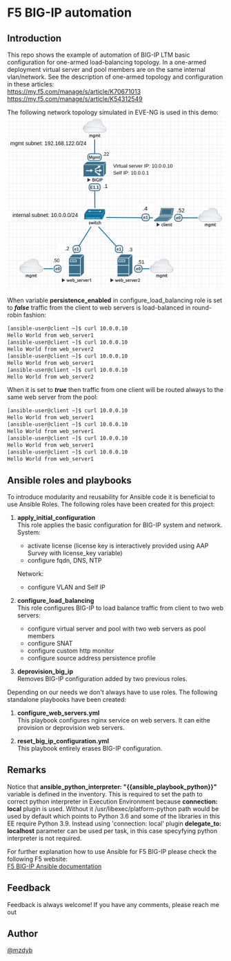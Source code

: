 # F5 BIG-IP automation

## Introduction
This repo shows the example of automation of BIG-IP LTM basic configuration for one-armed load-balancing topology. In a one-armed deployment virtual server and pool members are on the same internal vlan/network. See the description of one-armed topology and configuration in these articles:  
https://my.f5.com/manage/s/article/K70671013  
https://my.f5.com/manage/s/article/K54312549

The following network topology simulated in EVE-NG is used in this demo:  
![alt text](files/topo.png)


When variable __persistence_enabled__ in configure_load_balancing role is set to ___false___ traffic from the client to web servers is load-balanced in round-robin fashion:
```
[ansible-user@client ~]$ curl 10.0.0.10
Hello World from web_server1
[ansible-user@client ~]$ curl 10.0.0.10
Hello World from web_server2
[ansible-user@client ~]$ curl 10.0.0.10
Hello World from web_server1
[ansible-user@client ~]$ curl 10.0.0.10
Hello World from web_server2
```

When it is set to ___true___ then traffic from one client will be routed always to the same web server from the pool: 
```
[ansible-user@client ~]$ curl 10.0.0.10
Hello World from web_server1
[ansible-user@client ~]$ curl 10.0.0.10
Hello World from web_server1
[ansible-user@client ~]$ curl 10.0.0.10
Hello World from web_server1
[ansible-user@client ~]$ curl 10.0.0.10
Hello World from web_server1
```

## Ansible roles and playbooks
To introduce modularity and reusability for Ansible code it is beneficial to use Ansible Roles. The following roles have been created for this project:
1. **apply_initial_configuration**  
  This role applies the basic configuration for BIG-IP system and network.  
   System:
    - activate license (license key is interactively provided using AAP Survey with license_key variable)
    - configure fqdn, DNS, NTP

   Network:
    - configure VLAN and Self IP


2. **configure_load_balancing**  
This role configures BIG-IP to load balance traffic from client to two web servers:
   - configure virtual server and pool with two web servers as pool members
   - configure SNAT
   - configure custom http monitor
   - configure source address persistence profile

3. **deprovision_big_ip**  
Removes BIG-IP configuration added by two previous roles.


Depending on our needs we don't always have to use roles. The following standalone playbooks have been created:
1. __configure_web_servers.yml__  
This playbook configures nginx service on web servers. It can eithe provision or deprovision web servers.

2. __reset_big_ip_configuration.yml__  
This playbook entirely erases BIG-IP configuration.

## Remarks  
Notice that __ansible_python_interpreter: "{{ansible_playbook_python}}"__ variable is defined in the inventory. This is required to set the path to correct python interpreter in Execution Environment because __connection: local__ plugin is used. Without it /usr/libexec/platform-python path would be used by default which points to Python 3.6 and some of the libraries in this EE require Python 3.9. Instead using 'connection: local' plugin __delegate_to: localhost__ parameter can be used per task, in this case specyfying python interpreter is not required.  
  
For further explanation how to use Ansible for F5 BIG-IP please check the following F5 website:  
[F5 BIG-IP Ansible documentation](https://clouddocs.f5.com/products/orchestration/ansible/devel/overview.html)

## Feedback
Feedback is always welcome! If you have any comments, please reach me out

## Author

[@mzdyb](https://www.linkedin.com/in/michal-zdyb-9aa4046/)
